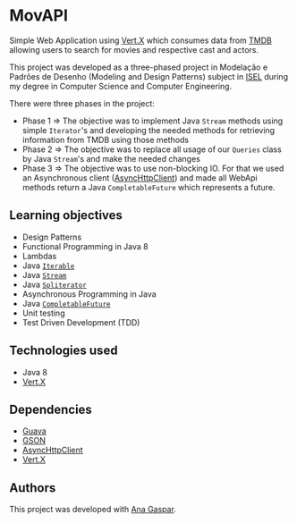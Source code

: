 # MovAPI

Simple Web Application using [Vert.X](https://vertx.io) which consumes data from [TMDB](https://www.themoviedb.org) allowing users to search for movies and respective cast and actors.

This project was developed as a three-phased project in Modelação e Padrões de Desenho (Modeling and Design Patterns) subject in [ISEL](https://www.isel.pt) during my degree in Computer Science and Computer Engineering.

There were three phases in the project:

* Phase 1 => The objective was to implement Java `Stream` methods using simple `Iterator`'s and developing the needed methods for retrieving information from TMDB using those methods
* Phase 2 => The objective was to replace all usage of our `Queries` class by Java `Stream`'s and make the needed changes
* Phase 3 => The objective was to use non-blocking IO. For that we used an Asynchronous client ([AsyncHttpClient](https://github.com/AsyncHttpClient/async-http-client)) and made all WebApi methods return a Java `CompletableFuture` which represents a future.

## Learning objectives

* Design Patterns
* Functional Programming in Java 8
* Lambdas
* Java [`Iterable`](https://docs.oracle.com/javase/8/docs/api/java/lang/Iterable.html)
* Java [`Stream`](https://docs.oracle.com/javase/8/docs/api/java/util/stream/Stream.html)
* Java [`Spliterator`](https://docs.oracle.com/javase/8/docs/api/java/util/Spliterator.html)
* Asynchronous Programming in Java
* Java [`CompletableFuture`](https://docs.oracle.com/javase/8/docs/api/java/util/concurrent/CompletableFuture.html)
* Unit testing
* Test Driven Development (TDD)

## Technologies used

* Java 8
* [Vert.X](https://vertx.io)

## Dependencies

* [Guava](https://github.com/google/guava)
* [GSON](https://github.com/google/gson)
* [AsyncHttpClient](https://github.com/AsyncHttpClient/async-http-client)
* [Vert.X](https://vertx.io)

## Authors

This project was developed with [Ana Gaspar](https://github.com/ximenes13).
